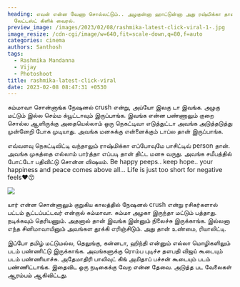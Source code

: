 ```yaml
---
heading: எவன் என்ன வேணா சொல்லட்டும்.. அழகுன்னா ஹாட்டுன்னா அது ரஷ்மிக்கா தான்.
  லேட்டஸ்ட் கிளிக் வைரல்.
preview_image: /images/2023/02/08/rashmika-latest-click-viral-1-.jpg
image_resize: /cdn-cgi/image/w=640,fit=scale-down,q=80,f=auto
categories: cinema
authors: Santhosh
tags:
  - Rashmika Mandanna
  - Vijay
  - Photoshoot
title: rashmika-latest-click-viral
date: 2023-02-08 08:47:31 +0530
---
```

சும்மாவா சொன்னாங்க நேஷனல் crush என்று, அய்யோ இலகு டா இவங்க. அழகு மட்டும் இல்ல செம்ம க்யூட்டாவும் இருப்பாங்க. இவங்க என்ன பண்ணாலும் குறை சொல்ல ஆளிருக்கு அதையெல்லாம் ஒரு நெகட்டிவா எடுத்துட்டா அவங்க அடுத்தடுத்து முன்னேறி போக முடியாது. அவங்க மனசுக்கு என்னைக்கும் டாப்ல தான் இருப்பாங்க.  

எவ்வளவு நெகட்டிவிட்டி வந்தாலும் ராஷ்மிக்கா எப்போவுமே பாசிட்டிவ் person தான். அவங்க முகத்தை எல்லாம் பார்த்தா எப்படி தான் திட்ட மனசு வருது. அவங்க சமீபத்தில் போட்டோ பதிவிட்டு சொன்ன விஷயம்.
Be happy peeps.. keep hope.. 
your happiness and peace comes above all… Life is just too short for negative feels❤️😚

![](/images/2023/02/08/rashmika-latest-click-viral-2-.jpg)

யார் என்ன சொன்னாலும் குறுகிய காலத்தில் நேஷனல் crush என்று ரசிகர்களால் பட்டம் சூட்டப்பட்டவர் என்றால் சும்மாவா. சும்மா அழகா இருந்தா மட்டும் பத்தாது. நடிக்கவும் தெரியணும். அதனால் தான் இவங்க இன்னும் நிலைச்சு இருக்காங்க. இல்லனா எந்த சினிமாவாயினும் அவங்கள தூக்கி எரிஞ்சிடும். அது தான் உண்மை, ரியாலிட்டி.

இப்போ தமிழ் மட்டுமல்ல, தெலுங்கு, கன்னடா, ஹிந்தி என்னும் எல்லா மொழிகளிலும் படம் பண்ணிட்டு இருக்காங்க. அவங்களுக்கு ரொம்ப புடிச்ச தளபதி விஜய் கூடையும் படம் பண்ணியாச்சு. அதேமாதிரி பாலிவுட் கிங் அமிதாப் பச்சன் கூடையும் படம் பண்ணிட்டாங்க. இதைவிட ஒரு நடிகைக்கு வேற என்ன தேவை. அடுத்த பட வேலைகள் ஆரம்பம் ஆகிவிட்டது.